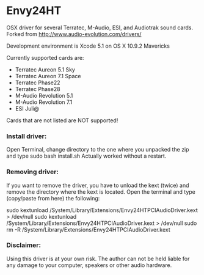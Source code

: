 Envy24HT
========

OSX driver for several Terratec, M-Audio, ESI, and Audiotrak sound cards.
Forked from http://www.audio-evolution.com/drivers/

Development environment is Xcode 5.1 on OS X 10.9.2 Mavericks

Currently supported cards are:<ul>
<li>Terratec Aureon 5.1 Sky</li>
<li>Terratec Aureon 7.1 Space</li>
<li>Terratec Phase22</li>
<li>Terratec Phase28</li>
<li>M-Audio Revolution 5.1</li>
<li>M-Audio Revolution 7.1</li>
<li>ESI Juli@ </li></ul>

Cards that are not listed are NOT supported!

<h3>Install driver:</h3>

Open Terminal, change directory to the one where you unpacked the zip and type sudo bash install.sh
Actually worked without a restart.

<h3>Removing driver:</h3>

If you want to remove the driver, you have to unload the kext (twice) and remove the directory where the kext is located. Open the terminal and type (copy/paste from here) the following:

sudo kextunload /System/Library/Extensions/Envy24HTPCIAudioDriver.kext > /dev/null
sudo kextunload /System/Library/Extensions/Envy24HTPCIAudioDriver.kext > /dev/null
sudo rm -R /System/Library/Extensions/Envy24HTPCIAudioDriver.kext


<h3>Disclaimer: </h3>
Using this driver is at your own risk. The author can not be held liable for any damage to your computer, speakers or other audio hardware.
